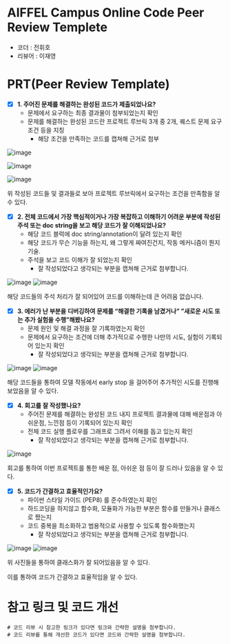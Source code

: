 # AIFFEL Campus Online Code Peer Review Templete
- 코더 : 전휘호
- 리뷰어 : 이재영


# PRT(Peer Review Template)
- [x]  **1. 주어진 문제를 해결하는 완성된 코드가 제출되었나요?**
    - 문제에서 요구하는 최종 결과물이 첨부되었는지 확인
    - 문제를 해결하는 완성된 코드란 프로젝트 루브릭 3개 중 2개, 
    퀘스트 문제 요구조건 등을 지칭
        - 해당 조건을 만족하는 코드를 캡쳐해 근거로 첨부
     
![image](https://github.com/youungg/EXPLORATION_JHH/assets/149548911/a7348876-f755-45be-bec8-647cf845ddd2)

![image](https://github.com/youungg/EXPLORATION_JHH/assets/149548911/6a16ece9-cbc2-4154-839b-48a98ef82c27)

![image](https://github.com/youungg/EXPLORATION_JHH/assets/149548911/103edcfe-cd3c-4cca-8826-3c3bf94e94d7)

위 작성된 코드들 및 결과들로 보아 프로젝트 루브릭에서 요구하는 조건을 만족함을 알 수 있다.

    
- [x]  **2. 전체 코드에서 가장 핵심적이거나 가장 복잡하고 이해하기 어려운 부분에 작성된 
주석 또는 doc string을 보고 해당 코드가 잘 이해되었나요?**
    - 해당 코드 블럭에 doc string/annotation이 달려 있는지 확인
    - 해당 코드가 무슨 기능을 하는지, 왜 그렇게 짜여진건지, 작동 메커니즘이 뭔지 기술.
    - 주석을 보고 코드 이해가 잘 되었는지 확인
        - 잘 작성되었다고 생각되는 부분을 캡쳐해 근거로 첨부합니다.
     
![image](https://github.com/youungg/EXPLORATION_JHH/assets/149548911/4f8bfb3c-4b47-425a-90de-ec48a7d4686a)
![image](https://github.com/youungg/EXPLORATION_JHH/assets/149548911/b39122b4-4c1b-42a9-8289-bab3499b41e0)

해당 코드들의 주석 처리가 잘 되어있어 코드를 이해하는데 큰 어려움 없습니다.

        
- [x]  **3. 에러가 난 부분을 디버깅하여 문제를 “해결한 기록을 남겼거나” 
”새로운 시도 또는 추가 실험을 수행”해봤나요?**
    - 문제 원인 및 해결 과정을 잘 기록하였는지 확인
    - 문제에서 요구하는 조건에 더해 추가적으로 수행한 나만의 시도, 
    실험이 기록되어 있는지 확인
        - 잘 작성되었다고 생각되는 부분을 캡쳐해 근거로 첨부합니다.
     
![image](https://github.com/youungg/EXPLORATION_JHH/assets/149548911/cce587e7-907e-4b42-9b1b-7cfbe5769699)
![image](https://github.com/youungg/EXPLORATION_JHH/assets/149548911/d4ab7445-97ed-467b-8100-be69f46dc408)


해당 코드들을 통하여 모델 작동에서 early stop 을 걸어주어 추가적인 시도를 진행해 보았음을 알 수 있다.
        
- [x]  **4. 회고를 잘 작성했나요?**
    - 주어진 문제를 해결하는 완성된 코드 내지 프로젝트 결과물에 대해
    배운점과 아쉬운점, 느낀점 등이 기록되어 있는지 확인
    - 전체 코드 실행 플로우를 그래프로 그려서 이해를 돕고 있는지 확인
        - 잘 작성되었다고 생각되는 부분을 캡쳐해 근거로 첨부합니다.
     
![image](https://github.com/youungg/EXPLORATION_JHH/assets/149548911/80688944-e5d7-42ad-a909-1af0b8c21ebe)

회고를 통하여 이번 프로젝트를 통한 배운 점, 아쉬운 점 등이 잘 드러나 있음을 알 수 있다.
        
- [x]  **5. 코드가 간결하고 효율적인가요?**
    - 파이썬 스타일 가이드 (PEP8) 를 준수하였는지 확인
    - 하드코딩을 하지않고 함수화, 모듈화가 가능한 부분은 함수를 만들거나 클래스로 짰는지
    - 코드 중복을 최소화하고 범용적으로 사용할 수 있도록 함수화했는지
        - 잘 작성되었다고 생각되는 부분을 캡쳐해 근거로 첨부합니다.
     
![image](https://github.com/youungg/EXPLORATION_JHH/assets/149548911/99ad8e9a-2c23-4d2b-acc2-3384a78c0263)
![image](https://github.com/youungg/EXPLORATION_JHH/assets/149548911/c16a96ba-c8e7-4d37-8128-972b2aa21f85)


위 사진들을 통하여 클래스화가 잘 되어있음을 알 수 있다.

이를 통하여 코드가 간결하고 효율적임을 알 수 있다.


# 참고 링크 및 코드 개선
```
# 코드 리뷰 시 참고한 링크가 있다면 링크와 간략한 설명을 첨부합니다.
# 코드 리뷰를 통해 개선한 코드가 있다면 코드와 간략한 설명을 첨부합니다.
```
